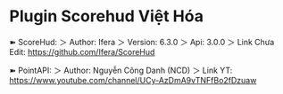 # Plugin Scorehud Việt Hóa

➽ ScoreHud: 
 ＞ Author: Ifera
 ＞ Version: 6.3.0
 ＞ Api: 3.0.0
 ＞ Link Chưa Edit: https://github.com/Ifera/ScoreHud

➽ PointAPI:
 ＞ Author: Nguyễn Công Danh (NCD)
 ＞ Link YT: https://www.youtube.com/channel/UCy-AzDmA9vTNFfBo2fDzuaw
